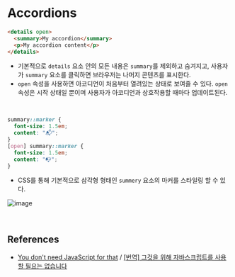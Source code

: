 # Accordions
```html
<details open>
  <summary>My accordion</summary>
  <p>My accordion content</p>
</details>
```
- 기본적으로 `details` 요소 안의 모든 내용은 `summary`를 제외하고 숨겨지고, 사용자가 `summary` 요소를 클릭하면 브라우저는 나머지 콘텐츠를 표시한다.
- `open` 속성을 사용하면 아코디언이 처음부터 열려있는 상태로 보여줄 수 있다. `open` 속성은 시작 상태일 뿐이며 사용자가 아코디언과 상호작용할 때마다 업데이트된다.

<br/>

```css
summary::marker {
  font-size: 1.5em;
  content: "📬";
}
[open] summary::marker {
  font-size: 1.5em;
  content: "📭";
}
```
- CSS를 통해 기본적으로 삼각형 형태인 `summery` 요소의 마커를 스타일링 할 수 있다.
  
![image](https://github.com/heereal/Frontend_Dev_Articles/assets/117061017/09386ef6-7bee-4b31-9bae-d48bb6895e7a)

<br/>

## References
- [You don't need JavaScript for that](https://www.htmhell.dev/adventcalendar/2023/2/) / [[번역] 그것을 위해 자바스크립트를 사용할 필요는 없습니다](https://velog.io/@eunbinn/You-dont-need-JavaScript-for-that#%EC%95%84%EC%BD%94%EB%94%94%EC%96%B8-%EB%A9%94%EB%89%B4)
